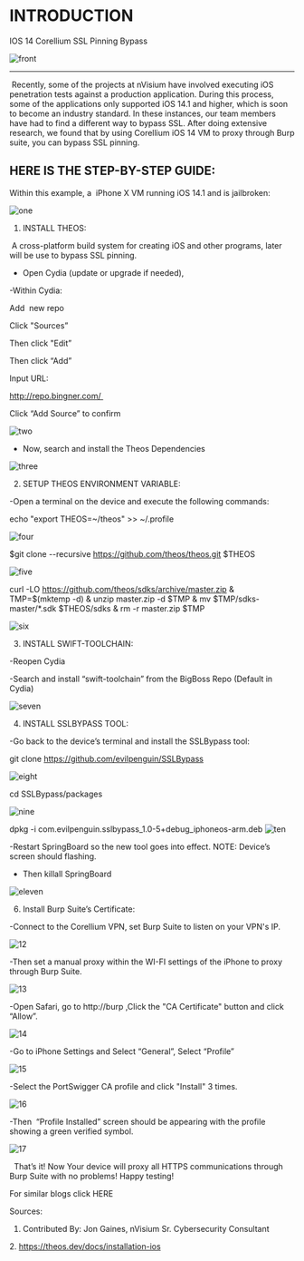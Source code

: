 
# INTRODUCTION

IOS 14 Corellium SSL Pinning Bypass

![front](https://github.com/ElizaKeffeler/blog/blob/main/IOS%20Bypassing%20/img/ssl-bog%202.jpg)

-----------------------------------------------

 Recently, some of the projects at nVisium have involved executing iOS penetration tests against a production application. 
During this process, some of the applications only supported iOS 14.1 and higher, which is soon to become an industry standard. 
In these instances, our team members have had to find a different way to bypass SSL. After doing extensive research, we found 
that by using Corellium iOS 14 VM to proxy through Burp suite, you can bypass SSL pinning. 


## HERE IS THE STEP-BY-STEP GUIDE:


Within this example, a  iPhone X VM running iOS 14.1 and is jailbroken: 

![one](https://github.com/ElizaKeffeler/blog/blob/main/IOS%20Bypassing%20/img/IMAGE1.png)

1. INSTALL THEOS:  

 A cross-platform build system for creating iOS and other programs, later will be use to bypass SSL pinning.

- Open Cydia (update or upgrade if needed), 


-Within Cydia:

Add  new repo

Click "Sources”

Then click "Edit”

Then click “Add” 

Input URL:

http://repo.bingner.com/ 

Click “Add Source” to confirm

![two](https://github.com/ElizaKeffeler/blog/blob/main/IOS%20Bypassing%20/img/IMAGE2.png)



- Now, search and install the Theos Dependencies 


![three](https://github.com/ElizaKeffeler/blog/blob/main/IOS%20Bypassing%20/img/IMAGE3.png)



2. SETUP THEOS ENVIRONMENT VARIABLE: 

-Open a terminal on the device and execute the following commands:

echo "export THEOS=~/theos" >> ~/.profile

![four](https://github.com/ElizaKeffeler/blog/blob/main/IOS%20Bypassing%20/img/IMAGE4.png)


$git clone --recursive https://github.com/theos/theos.git $THEOS


![five](https://github.com/ElizaKeffeler/blog/blob/main/IOS%20Bypassing%20/img/IMAGE5.png)


curl -LO https://github.com/theos/sdks/archive/master.zip & TMP=$(mktemp -d) & unzip master.zip -d $TMP & mv $TMP/sdks-master/*.sdk $THEOS/sdks & rm -r master.zip $TMP

![six](https://github.com/ElizaKeffeler/blog/blob/main/IOS%20Bypassing%20/img/IMAGE6.png)


3. INSTALL SWIFT-TOOLCHAIN:

-Reopen Cydia

-Search and install “swift-toolchain” from the BigBoss Repo (Default in Cydia)

![seven](https://github.com/ElizaKeffeler/blog/blob/main/IOS%20Bypassing%20/img/IMAGE7.png)



4. INSTALL SSLBYPASS TOOL:

-Go back to the device’s terminal and install the SSLBypass tool: 



git clone https://github.com/evilpenguin/SSLBypass


![eight](https://github.com/ElizaKeffeler/blog/blob/main/IOS%20Bypassing%20/img/IMAGE8.png)



cd SSLBypass/packages

![nine](https://github.com/ElizaKeffeler/blog/blob/main/IOS%20Bypassing%20/img/IMAGE9.png)



dpkg -i com.evilpenguin.sslbypass_1.0-5+debug_iphoneos-arm.deb
![ten](https://github.com/ElizaKeffeler/blog/blob/main/IOS%20Bypassing%20/img/IMAGE10.png)



-Restart SpringBoard so the new tool goes into effect. NOTE: Device’s screen should flashing. 

- Then killall SpringBoard


![eleven](https://github.com/ElizaKeffeler/blog/blob/main/IOS%20Bypassing%20/img/IMAGE11.png)



6. Install Burp Suite’s Certificate:

-Connect to the Corellium VPN, set Burp Suite to listen on your VPN's IP.

![12](https://github.com/ElizaKeffeler/blog/blob/main/IOS%20Bypassing%20/img/IMAGE12.png)

-Then set a manual proxy within the WI-FI settings of the iPhone to proxy through Burp Suite.

![13](https://github.com/ElizaKeffeler/blog/blob/main/IOS%20Bypassing%20/img/IMAGE13.png)



-Open Safari, go to http://burp ,Click the "CA Certificate" button and click “Allow”. 

![14](https://github.com/ElizaKeffeler/blog/blob/main/IOS%20Bypassing%20/img/IMAGE14.png)

-Go to iPhone Settings and Select “General”, Select “Profile” 

![15](https://github.com/ElizaKeffeler/blog/blob/main/IOS%20Bypassing%20/img/IMAGE15.png)



-Select the PortSwigger CA profile and click "Install" 3 times.

![16](https://github.com/ElizaKeffeler/blog/blob/main/IOS%20Bypassing%20/img/IMAGE16.png)



-Then  “Profile Installed” screen should be appearing with the profile showing a green verified symbol. 


![17](https://github.com/ElizaKeffeler/blog/blob/main/IOS%20Bypassing%20/img/IMAGE17.png)


  That’s it! Now Your device will proxy all HTTPS communications through Burp Suite with no problems! Happy testing!

For similar blogs click HERE

Sources:   

1. Contributed By: Jon Gaines, nVisium Sr. Cybersecurity Consultant

2. https://theos.dev/docs/installation-ios

 
